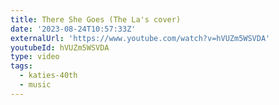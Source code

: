 ```yaml
---
title: There She Goes (The La's cover)
date: '2023-08-24T10:57:33Z'
externalUrl: 'https://www.youtube.com/watch?v=hVUZm5WSVDA'
youtubeId: hVUZm5WSVDA
type: video
tags:
  - katies-40th
  - music
---
```


